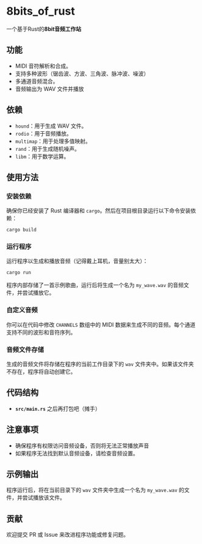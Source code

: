 # 8bits_of_rust

一个基于Rust的**8bit音频工作站**

## 功能

- MIDI 音符解析和合成。
- 支持多种波形（锯齿波、方波、三角波、脉冲波、噪波）
- 多通道音频混合。
- 音频输出为 WAV 文件并播放

## 依赖

- `hound`：用于生成 WAV 文件。
- `rodio`：用于音频播放。
- `multimap`：用于处理多值映射。
- `rand`：用于生成随机噪声。
- `libm`：用于数学运算。

## 使用方法

### 安装依赖

确保你已经安装了 Rust 编译器和 `cargo`。然后在项目根目录运行以下命令安装依赖：

```bash
cargo build
```

### 运行程序

运行程序以生成和播放音频（记得戴上耳机，音量别太大）：

```bash
cargo run
```

程序内部存储了一首示例歌曲，运行后将生成一个名为 `my_wave.wav` 的音频文件，并尝试播放它。

### 自定义音频

你可以在代码中修改 `CHANNELS` 数组中的 MIDI 数据来生成不同的音频。每个通道支持不同的波形和音符序列。

### 音频文件存储

生成的音频文件将存储在程序的当前工作目录下的 `wav` 文件夹中。如果该文件夹不存在，程序将自动创建它。

## 代码结构

- **`src/main.rs`** 之后再打包吧（摊手）

## 注意事项

- 确保程序有权限访问音频设备，否则将无法正常播放声音
- 如果程序无法找到默认音频设备，请检查音频设置。

## 示例输出

程序运行后，将在当前目录下的 `wav` 文件夹中生成一个名为 `my_wave.wav` 的文件，并尝试播放该文件。

## 贡献

欢迎提交 PR 或 Issue 来改进程序功能或修复问题。
